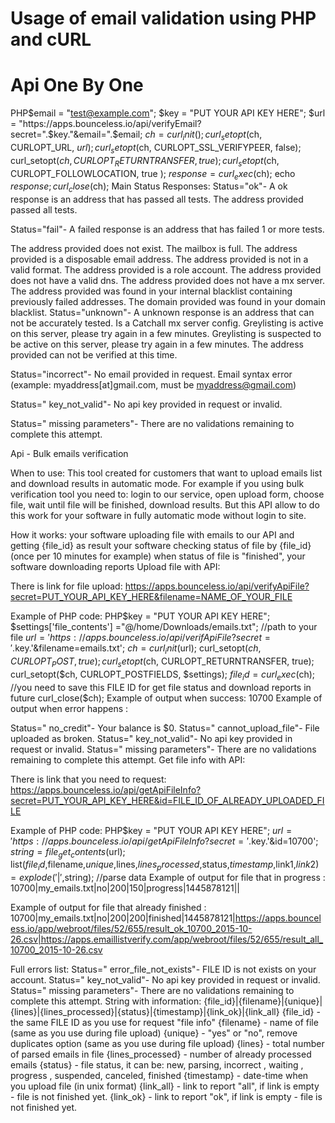 # Usage of email validation using PHP and cURL

# Api One By One

PHP$email = "test@example.com";
$key = "PUT YOUR API KEY HERE";
$url = "https://apps.bounceless.io/api/verifyEmail?secret=".$key."&email=".$email;
$ch = curl_init();
curl_setopt($ch, CURLOPT_URL, $url);
curl_setopt($ch, CURLOPT_SSL_VERIFYPEER, false);
curl_setopt($ch, CURLOPT_RETURNTRANSFER, true);
curl_setopt($ch, CURLOPT_FOLLOWLOCATION, true );
$response = curl_exec($ch);
echo $response;
curl_close($ch);
Main Status Responses:
Status="ok"- A ok response is an address that has passed all tests. The address provided passed all tests.

Status="fail"- A failed response is an address that has failed 1 or more tests.

The address provided does not exist.
The mailbox is full.
The address provided is a disposable email address.
The address provided is not in a valid format.
The address provided is a role account.
The address provided does not have a valid dns.
The address provided does not have a mx server.
The address provided was found in your internal blacklist containing previously failed addresses.
The domain provided was found in your domain blacklist.
Status="unknown"- A unknown response is an address that can not be accurately tested. Is a Catchall mx server config. Greylisting is active on this server, please try again in a few minutes. Greylisting is suspected to be active on this server, please try again in a few minutes. The address provided can not be verified at this time.

Status="incorrect"- No email provided in request. Email syntax error (example: myaddress[at]gmail.com, must be myaddress@gmail.com)

Status=" key_not_valid"- No api key provided in request or invalid.

Status=" missing parameters"- There are no validations remaining to complete this attempt.

Api - Bulk emails verification

When to use:
This tool created for customers that want to upload emails list and download results in automatic mode. For example if you using bulk verification tool you need to: login to our service, open upload form, choose file, wait until file will be finished, download results. But this API allow to do this work for your software in fully automatic mode without login to site.

How it works:
your software uploading file with emails to our API and getting {file_id} as result
your software checking status of file by {file_id} (once per 10 minutes for example)
when status of file is "finished", your software downloading reports
Upload file with API:

There is link for file upload:
https://apps.bounceless.io/api/verifyApiFile?secret=PUT_YOUR_API_KEY_HERE&filename=NAME_OF_YOUR_FILE

Example of PHP code:
PHP$key = "PUT YOUR API KEY HERE";
$settings['file_contents'] ="@/home/Downloads/emails.txt"; //path to your file
$url = 'https://apps.bounceless.io/api/verifApiFile?secret='.$key.'&filename=emails.txt';
$ch = curl_init($url);
curl_setopt($ch, CURLOPT_POST, true);
curl_setopt($ch, CURLOPT_RETURNTRANSFER, true);
curl_setopt($ch, CURLOPT_POSTFIELDS, $settings);
$file_id = curl_exec($ch); //you need to save this FILE ID for get file status and download reports in future
curl_close($ch);
Example of output when success: 10700 Example of output when error happens :

Status=" no_credit"- Your balance is $0.
Status=" cannot_upload_file"- File uploaded as broken.
Status=" key_not_valid"- No api key provided in request or invalid.
Status=" missing parameters"- There are no validations remaining to complete this attempt.
Get file info with API:

There is link that you need to request:
https://apps.bounceless.io/api/getApiFileInfo?secret=PUT_YOUR_API_KEY_HERE&id=FILE_ID_OF_ALREADY_UPLOADED_FILE

Example of PHP code:
PHP$key = "PUT YOUR API KEY HERE";
$url = 'https://apps.bounceless.io/api/getApiFileInfo?secret='.$key.'&id=10700';
$string = file_get_contents($url);
list($file_id,$filename,$unique,$lines,$lines_processed,$status,$timestamp,$link1,$link2) = explode('|',$string); //parse data
Example of output for file that in progress : 10700|my_emails.txt|no|200|150|progress|1445878121||

Example of output for file that already finished :
10700|my_emails.txt|no|200|200|finished|1445878121|https://apps.bounceless.io/app/webroot/files/52/655/result_ok_10700_2015-10-26.csv|https://apps.emaillistverify.com/app/webroot/files/52/655/result_all_10700_2015-10-26.csv

Full errors list:
Status=" error_file_not_exists"- FILE ID is not exists on your account.
Status=" key_not_valid"- No api key provided in request or invalid.
Status=" missing parameters"- There are no validations remaining to complete this attempt.
String with information:
{file_id}|{filename}|{unique}|{lines}|{lines_processed}|{status}|{timestamp}|{link_ok}|{link_all}
{file_id} - the same FILE ID as you use for request "file info"
{filename} - name of file (same as you use during file upload)
{unique} - "yes" or "no", remove duplicates option (same as you use during file upload)
{lines} - total number of parsed emails in file
{lines_processed} - number of already processed emails
{status} - file status, it can be: new, parsing, incorrect , waiting , progress , suspended, canceled, finished
{timestamp} - date-time when you upload file (in unix format)
{link_all} - link to report "all", if link is empty - file is not finished yet.
{link_ok} - link to report "ok", if link is empty - file is not finished yet.
